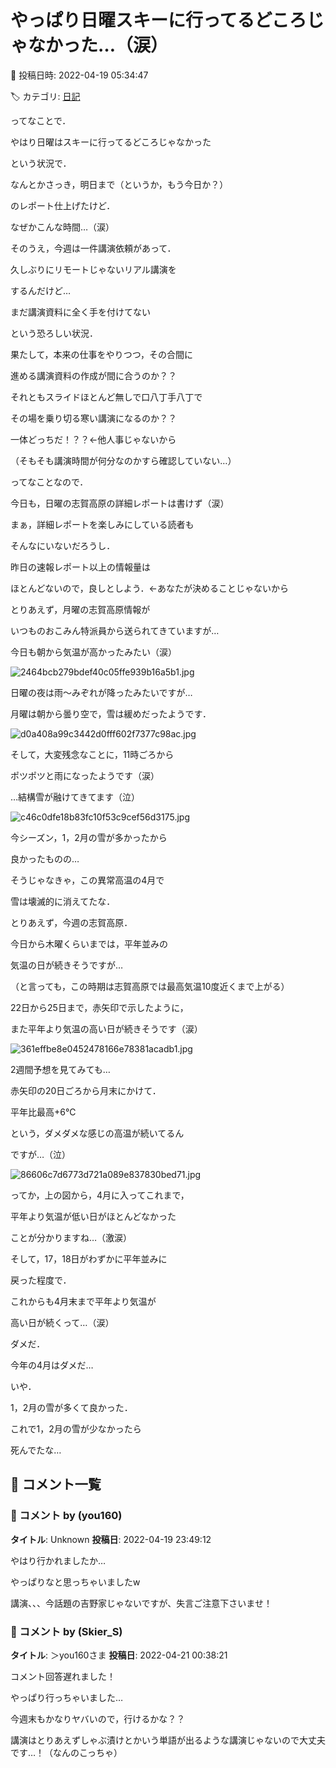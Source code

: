 # やっぱり日曜スキーに行ってるどころじゃなかった…（涙）

📅 投稿日時: 2022-04-19 05:34:47

🏷️ カテゴリ: [日記](cc4b5682fb7b8b144980957a978653fb0.md)

ってなことで．


やはり日曜はスキーに行ってるどころじゃなかった


という状況で．


なんとかさっき，明日まで（というか，もう今日か？）


のレポート仕上げたけど．


なぜかこんな時間…（涙）





そのうえ，今週は一件講演依頼があって．


久しぶりにリモートじゃないリアル講演を


するんだけど…


まだ講演資料に全く手を付けてない


という恐ろしい状況．


果たして，本来の仕事をやりつつ，その合間に


進める講演資料の作成が間に合うのか？？


それともスライドほとんど無しで口八丁手八丁で


その場を乗り切る寒い講演になるのか？？


一体どっちだ！？？←他人事じゃないから


（そもそも講演時間が何分なのかすら確認していない…）





ってなことなので．


今日も，日曜の志賀高原の詳細レポートは書けず（涙）


まぁ，詳細レポートを楽しみにしている読者も


そんなにいないだろうし．


昨日の速報レポート以上の情報量は


ほとんどないので，良しとしよう．←あなたが決めることじゃないから








とりあえず，月曜の志賀高原情報が


いつものおこみん特派員から送られてきていますが…


今日も朝から気温が高かったみたい（涙）




![2464bcb279bdef40c05ffe939b16a5b1.jpg](images/2464bcb279bdef40c05ffe939b16a5b1.jpg)




日曜の夜は雨～みぞれが降ったみたいですが…


月曜は朝から曇り空で，雪は緩めだったようです．




![d0a408a99c3442d0fff602f7377c98ac.jpg](images/d0a408a99c3442d0fff602f7377c98ac.jpg)




そして，大変残念なことに，11時ごろから


ポツポツと雨になったようです（涙）


…結構雪が融けてきてます（泣）




![c46c0dfe18b83fc10f53c9cef56d3175.jpg](images/c46c0dfe18b83fc10f53c9cef56d3175.jpg)







今シーズン，1，2月の雪が多かったから


良かったものの…


そうじゃなきゃ，この異常高温の4月で


雪は壊滅的に消えてたな．





とりあえず，今週の志賀高原．


今日から木曜くらいまでは，平年並みの


気温の日が続きそうですが…


（と言っても，この時期は志賀高原では最高気温10度近くまで上がる）


22日から25日まで，赤矢印で示したように，


また平年より気温の高い日が続きそうです（涙）




![361effbe8e0452478166e78381acadb1.jpg](images/361effbe8e0452478166e78381acadb1.jpg)







2週間予想を見てみても…


赤矢印の20日ごろから月末にかけて．


平年比最高+6℃


という，ダメダメな感じの高温が続いてるん


ですが…（泣）




![86606c7d6773d721a089e837830bed71.jpg](images/86606c7d6773d721a089e837830bed71.jpg)







ってか，上の図から，4月に入ってこれまで，


平年より気温が低い日がほとんどなかった


ことが分かりますね…（激涙）


そして，17，18日がわずかに平年並みに


戻った程度で．


これからも4月末まで平年より気温が


高い日が続くって…（涙）





ダメだ．


今年の4月はダメだ…


いや．


1，2月の雪が多くて良かった．


これで1，2月の雪が少なかったら


死んでたな…

## 💬 コメント一覧

### 💬 コメント by (you160)
**タイトル**: Unknown
**投稿日**: 2022-04-19 23:49:12

やはり行かれましたか…

やっぱりなと思っちゃいましたw

講演、、、今話題の吉野家じゃないですが、失言ご注意下さいませ！

### 💬 コメント by (Skier_S)
**タイトル**: ＞you160さま
**投稿日**: 2022-04-21 00:38:21

コメント回答遅れました！

やっぱり行っちゃいました…

今週末もかなりヤバいので，行けるかな？？

講演はとりあえずしゃぶ漬けとかいう単語が出るような講演じゃないので大丈夫です…！（なんのこっちゃ）

